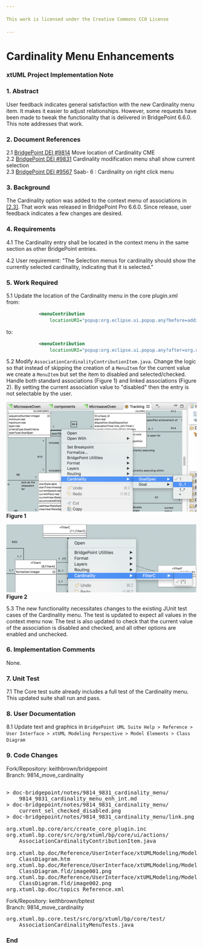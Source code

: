 ```yaml
---

This work is licensed under the Creative Commons CC0 License

---
```


# Cardinality Menu Enhancements
### xtUML Project Implementation Note


### 1. Abstract

User feedback indicates general satisfaction with the new Cardinality menu item.  It makes it
easier to adjust relationships.  However, some requests have been made to tweak the functionality
that is delivered in BridgePoint 6.6.0.  This note addresses that work.  

### 2. Document References

<a id="2.1"></a>2.1 [BridgePoint DEI #9814](https://support.onefact.net/issues/9814) Move location of Cardinality CME    
<a id="2.2"></a>2.2 [BridgePoint DEI #9831](https://support.onefact.net/issues/9831) Cardinality modification menu shall show current selection    
<a id="2.3"></a>2.3 [BridgePoint DEI #9567](https://support.onefact.net/issues/9567) Saab- 6 : Cardinality on right click menu    

### 3. Background

The Cardinality option was added to the context menu of associations in [[2.3]](#2.3).  That work was
released in BridgePoint Pro 6.6.0.  Since release, user feedback indicates a few changes are desired.  

### 4. Requirements

4.1 The Cardinality entry shall be located in the context menu in the same section as other BridgePoint entries.     

4.2 User requirement: "The Selection menus for cardinality should show the currently selected cardinality, indicating that it is selected."  

### 5. Work Required

5.1 Update the location of the Cardinality menu in the core plugin.xml  
from:    
```xml
            <menuContribution
                locationURI="popup:org.eclipse.ui.popup.any?before=additions">
```  
to:   
```xml
            <menuContribution
                locationURI="popup:org.eclipse.ui.popup.any?after=org.xtuml.bp.ui.context-internal">
```    

5.2 Modify `AssociationCardinalityContributionItem.java`.  Change the logic so that instead of skipping the creation of a 
`MenuItem` for the current value we create a `MenuItem` but set the item to disabled and selected/checked.  Handle both
standard associations (Figure 1) and linked associations (Figure 2). By setting the current association value to 
"disabled" then the entry is not selectable by the user.

![](current_sel_checked_disabled.png)  
__Figure 1__  

![](link.png)
__Figure 2__  

5.3 The new functionality necessitates changes to the existing JUnit test cases of the Cardinality menu.  The test
is updated to expect all values in the context menu now.  The test is also updated to check that the current value
of the association is disabled and checked, and all other options are enabled and unchecked.  

### 6. Implementation Comments

None.  

### 7. Unit Test

7.1 The Core test suite already includes a full test of the Cardinality menu.  This updated suite shall run and pass.  

### 8. User Documentation

8.1  Update text and graphics in `BridgePoint UML Suite Help > Reference > User Interface > xtUML Modeling Perspective > Model Elements > Class Diagram`

### 9. Code Changes

Fork/Repository: keithbrown/bridgepoint  
Branch: 9814_move_cardinality   

<pre>

> doc-bridgepoint/notes/9814_9831_cardinality_menu/
    9814_9831_cardinality_menu_enh_int.md
> doc-bridgepoint/notes/9814_9831_cardinality_menu/
    current_sel_checked_disabled.png
> doc-bridgepoint/notes/9814_9831_cardinality_menu/link.png

org.xtuml.bp.core/arc/create_core_plugin.inc
org.xtuml.bp.core/src/org/xtuml/bp/core/ui/actions/
    AssociationCardinalityContributionItem.java

org.xtuml.bp.doc/Reference/UserInterface/xtUMLModeling/ModelElements/HTML/
    ClassDiagram.htm
org.xtuml.bp.doc/Reference/UserInterface/xtUMLModeling/ModelElements/HTML/
    ClassDiagram.fld/image001.png
org.xtuml.bp.doc/Reference/UserInterface/xtUMLModeling/ModelElements/HTML/
    ClassDiagram.fld/image002.png
org.xtuml.bp.doc/topics_Reference.xml
</pre>

Fork/Repository: keithbrown/bptest  
Branch: 9814_move_cardinality   

<pre>
org.xtuml.bp.core.test/src/org/xtuml/bp/core/test/
    AssociationCardinalityMenuTests.java
</pre>
### End

